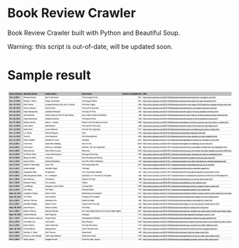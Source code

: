 # Book Review Crawler

Book Review Crawler built with Python and Beautiful Soup.

Warning: this script is out-of-date, will be updated soon.

# Sample result

<img src = "data.png" width="800px"/>

